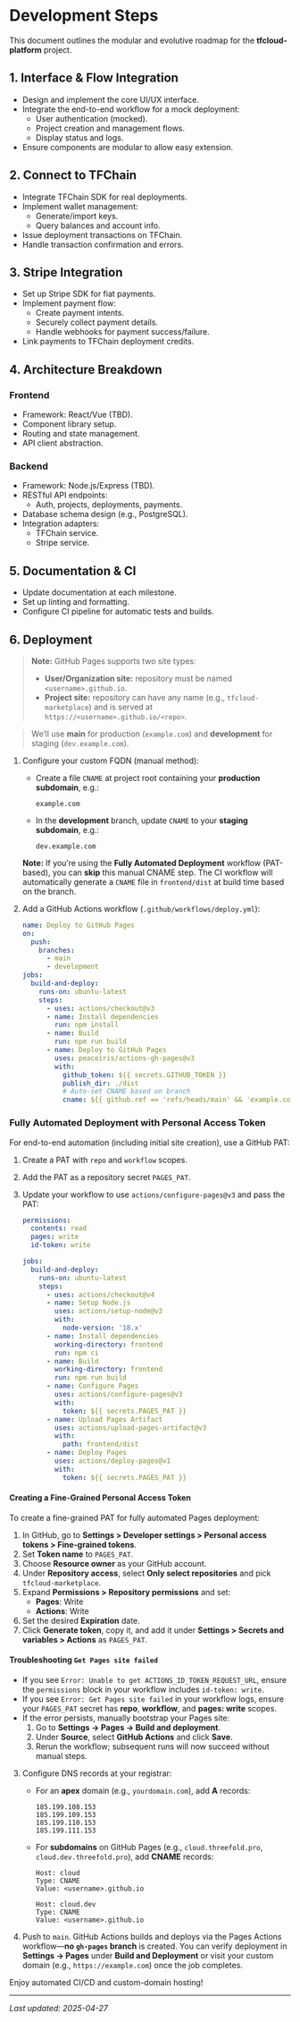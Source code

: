 # Development Steps

This document outlines the modular and evolutive roadmap for the **tfcloud-platform** project.

## 1. Interface & Flow Integration

- Design and implement the core UI/UX interface.
- Integrate the end-to-end workflow for a mock deployment:
  - User authentication (mocked).
  - Project creation and management flows.
  - Display status and logs.
- Ensure components are modular to allow easy extension.

## 2. Connect to TFChain

- Integrate TFChain SDK for real deployments.
- Implement wallet management:
  - Generate/import keys.
  - Query balances and account info.
- Issue deployment transactions on TFChain.
- Handle transaction confirmation and errors.

## 3. Stripe Integration

- Set up Stripe SDK for fiat payments.
- Implement payment flow:
  - Create payment intents.
  - Securely collect payment details.
  - Handle webhooks for payment success/failure.
- Link payments to TFChain deployment credits.

## 4. Architecture Breakdown

### Frontend

- Framework: React/Vue (TBD).
- Component library setup.
- Routing and state management.
- API client abstraction.

### Backend

- Framework: Node.js/Express (TBD).
- RESTful API endpoints:
  - Auth, projects, deployments, payments.
- Database schema design (e.g., PostgreSQL).
- Integration adapters:
  - TFChain service.
  - Stripe service.

## 5. Documentation & CI

- Update documentation at each milestone.
- Set up linting and formatting.
- Configure CI pipeline for automatic tests and builds.

## 6. Deployment

> **Note:** GitHub Pages supports two site types:
> - **User/Organization site:** repository must be named `<username>.github.io`.
> - **Project site:** repository can have any name (e.g., `tfcloud-marketplace`) and is served at `https://<username>.github.io/<repo>`.

> We’ll use **main** for production (`example.com`) and **development** for staging (`dev.example.com`).

1. Configure your custom FQDN (manual method):
   - Create a file `CNAME` at project root containing your **production subdomain**, e.g.:
     ```
     example.com
     ```
   - In the **development** branch, update `CNAME` to your **staging subdomain**, e.g.:
     ```
     dev.example.com
     ```
   **Note:** If you’re using the **Fully Automated Deployment** workflow (PAT-based), you can **skip** this manual CNAME step. The CI workflow will automatically generate a `CNAME` file in `frontend/dist` at build time based on the branch.

2. Add a GitHub Actions workflow (`.github/workflows/deploy.yml`):
   ```yaml
   name: Deploy to GitHub Pages
   on:
     push:
       branches:
         - main
         - development
   jobs:
     build-and-deploy:
       runs-on: ubuntu-latest
       steps:
         - uses: actions/checkout@v3
         - name: Install dependencies
           run: npm install
         - name: Build
           run: npm run build
         - name: Deploy to GitHub Pages
           uses: peaceiris/actions-gh-pages@v3
           with:
             github_token: ${{ secrets.GITHUB_TOKEN }}
             publish_dir: ./dist
             # Auto-set CNAME based on branch
             cname: ${{ github.ref == 'refs/heads/main' && 'example.com' || 'dev.example.com' }}
   ```

### Fully Automated Deployment with Personal Access Token

For end-to-end automation (including initial site creation), use a GitHub PAT:

1. Create a PAT with `repo` and `workflow` scopes.
2. Add the PAT as a repository secret `PAGES_PAT`.
3. Update your workflow to use `actions/configure-pages@v3` and pass the PAT:

   ```yaml
   permissions:
     contents: read
     pages: write
     id-token: write

   jobs:
     build-and-deploy:
       runs-on: ubuntu-latest
       steps:
         - uses: actions/checkout@v4
         - name: Setup Node.js
           uses: actions/setup-node@v3
           with:
             node-version: '18.x'
         - name: Install dependencies
           working-directory: frontend
           run: npm ci
         - name: Build
           working-directory: frontend
           run: npm run build
         - name: Configure Pages
           uses: actions/configure-pages@v3
           with:
             token: ${{ secrets.PAGES_PAT }}
         - name: Upload Pages Artifact
           uses: actions/upload-pages-artifact@v3
           with:
             path: frontend/dist
         - name: Deploy Pages
           uses: actions/deploy-pages@v1
           with:
             token: ${{ secrets.PAGES_PAT }}
   ```

#### Creating a Fine-Grained Personal Access Token

To create a fine-grained PAT for fully automated Pages deployment:

1. In GitHub, go to **Settings > Developer settings > Personal access tokens > Fine-grained tokens**.
2. Set **Token name** to `PAGES_PAT`.
3. Choose **Resource owner** as your GitHub account.
4. Under **Repository access**, select **Only select repositories** and pick `tfcloud-marketplace`.
5. Expand **Permissions > Repository permissions** and set:
   - **Pages**: Write
   - **Actions**: Write
6. Set the desired **Expiration** date.
7. Click **Generate token**, copy it, and add it under **Settings > Secrets and variables > Actions** as `PAGES_PAT`.

#### Troubleshooting `Get Pages site failed`

- If you see `Error: Unable to get ACTIONS_ID_TOKEN_REQUEST_URL`, ensure the `permissions` block in your workflow includes `id-token: write`.
- If you see `Error: Get Pages site failed` in your workflow logs, ensure your `PAGES_PAT` secret has **repo**, **workflow**, and **pages: write** scopes.
- If the error persists, manually bootstrap your Pages site:
  1. Go to **Settings → Pages → Build and deployment**.
  2. Under **Source**, select **GitHub Actions** and click **Save**.
  3. Rerun the workflow; subsequent runs will now succeed without manual steps.

3. Configure DNS records at your registrar:
   - For an **apex** domain (e.g., `yourdomain.com`), add **A** records:
     ```
     185.199.108.153
     185.199.109.153
     185.199.110.153
     185.199.111.153
     ```
   - For **subdomains** on GitHub Pages (e.g., `cloud.threefold.pro`, `cloud.dev.threefold.pro`), add **CNAME** records:
     ```
     Host: cloud
     Type: CNAME
     Value: <username>.github.io

     Host: cloud.dev
     Type: CNAME
     Value: <username>.github.io
     ```

4. Push to `main`. GitHub Actions builds and deploys via the Pages Actions workflow—**no `gh-pages` branch** is created. You can verify deployment in **Settings → Pages** under **Build and Deployment** or visit your custom domain (e.g., `https://example.com`) once the job completes.
   
Enjoy automated CI/CD and custom-domain hosting!  

---
*Last updated: 2025-04-27*
